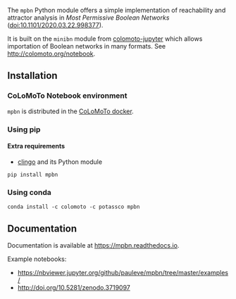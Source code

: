 
The `mpbn` Python module offers a simple implementation of reachability and attractor analysis in *Most Permissive Boolean Networks* ([doi:10.1101/2020.03.22.998377](http://dx.doi.org/10.1101/2020.03.22.998377)).

It is built on the `minibn` module from [colomoto-jupyter](https://github.com/colomoto/colomoto-jupyter) which allows importation of Boolean networks in many formats. See http://colomoto.org/notebook.

## Installation

### CoLoMoTo Notebook environment

`mpbn` is distributed in the [CoLoMoTo docker](http://colomoto.org/notebook).

### Using pip

#### Extra requirements
* [clingo](https://github.com/potassco/clingo) and its Python module

```
pip install mpbn
```

### Using conda
```
conda install -c colomoto -c potassco mpbn
```

## Documentation

Documentation is available at https://mpbn.readthedocs.io.

Example notebooks:
* https://nbviewer.jupyter.org/github/pauleve/mpbn/tree/master/examples/
* http://doi.org/10.5281/zenodo.3719097


[1]: https://arxiv.org/abs/1808.10240
